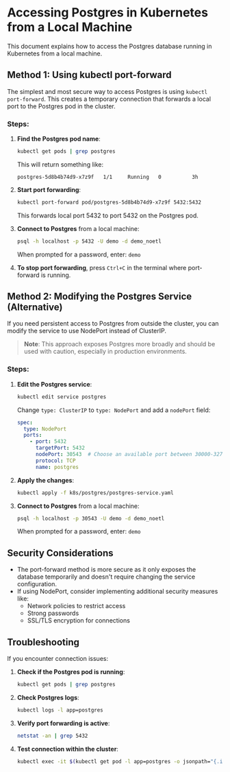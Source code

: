 # Accessing Postgres in Kubernetes from a Local Machine

This document explains how to access the Postgres database running in Kubernetes from a local machine.

## Method 1: Using kubectl port-forward

The simplest and most secure way to access Postgres is using `kubectl port-forward`. This creates a temporary connection that forwards a local port to the Postgres pod in the cluster.

### Steps:

1. **Find the Postgres pod name**:
   ```bash
   kubectl get pods | grep postgres
   ```
   This will return something like:
   ```
   postgres-5d8b4b74d9-x7z9f   1/1     Running   0          3h
   ```

2. **Start port forwarding**:
   ```bash
   kubectl port-forward pod/postgres-5d8b4b74d9-x7z9f 5432:5432
   ```
   This forwards local port 5432 to port 5432 on the Postgres pod.

3. **Connect to Postgres** from a local machine:
   ```bash
   psql -h localhost -p 5432 -U demo -d demo_noetl
   ```
   When prompted for a password, enter: `demo`

4. **To stop port forwarding**, press `Ctrl+C` in the terminal where port-forward is running.

## Method 2: Modifying the Postgres Service (Alternative)

If you need persistent access to Postgres from outside the cluster, you can modify the service to use NodePort instead of ClusterIP.

> **Note**: This approach exposes Postgres more broadly and should be used with caution, especially in production environments.

### Steps:

1. **Edit the Postgres service**:
   ```bash
   kubectl edit service postgres
   ```
   
   Change `type: ClusterIP` to `type: NodePort` and add a `nodePort` field:
   ```yaml
   spec:
     type: NodePort
     ports:
       - port: 5432
         targetPort: 5432
         nodePort: 30543  # Choose an available port between 30000-32767
         protocol: TCP
         name: postgres
   ```

2. **Apply the changes**:
   ```bash
   kubectl apply -f k8s/postgres/postgres-service.yaml
   ```

3. **Connect to Postgres** from a local machine:
   ```bash
   psql -h localhost -p 30543 -U demo -d demo_noetl
   ```
   When prompted for a password, enter: `demo`

## Security Considerations

- The port-forward method is more secure as it only exposes the database temporarily and doesn't require changing the service configuration.
- If using NodePort, consider implementing additional security measures like:
  - Network policies to restrict access
  - Strong passwords
  - SSL/TLS encryption for connections

## Troubleshooting

If you encounter connection issues:

1. **Check if the Postgres pod is running**:
   ```bash
   kubectl get pods | grep postgres
   ```

2. **Check Postgres logs**:
   ```bash
   kubectl logs -l app=postgres
   ```

3. **Verify port forwarding is active**:
   ```bash
   netstat -an | grep 5432
   ```

4. **Test connection within the cluster**:
   ```bash
   kubectl exec -it $(kubectl get pod -l app=postgres -o jsonpath="{.items[0].metadata.name}") -- psql -U demo -d demo_noetl
   ```